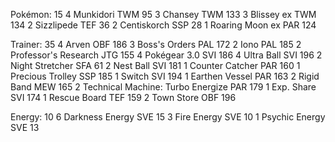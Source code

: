 Pokémon: 15
4 Munkidori TWM 95
3 Chansey TWM 133
3 Blissey ex TWM 134
2 Sizzlipede TEF 36
2 Centiskorch SSP 28
1 Roaring Moon ex PAR 124

Trainer: 35
4 Arven OBF 186
3 Boss's Orders PAL 172
2 Iono PAL 185
2 Professor's Research JTG 155
4 Pokégear 3.0 SVI 186
4 Ultra Ball SVI 196
2 Night Stretcher SFA 61
2 Nest Ball SVI 181
1 Counter Catcher PAR 160
1 Precious Trolley SSP 185
1 Switch SVI 194
1 Earthen Vessel PAR 163
2 Rigid Band MEW 165
2 Technical Machine: Turbo Energize PAR 179
1 Exp. Share SVI 174
1 Rescue Board TEF 159
2 Town Store OBF 196

Energy: 10
6 Darkness Energy SVE 15
3 Fire Energy SVE 10
1 Psychic Energy SVE 13
